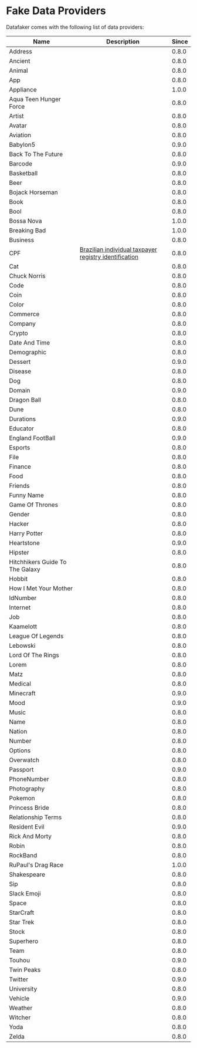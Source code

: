 # Fake Data Providers

Datafaker comes with the following list of data providers:

| Name                            | Description                                                                                       | Since |
|---------------------------------|---------------------------------------------------------------------------------------------------|-------|
| Address                         |                                                                                                   | 0.8.0 |
| Ancient                         |                                                                                                   | 0.8.0 |
| Animal                          |                                                                                                   | 0.8.0 |
| App                             |                                                                                                   | 0.8.0 |
| Appliance                       |                                                                                                   | 1.0.0 |
| Aqua Teen Hunger Force          |                                                                                                   | 0.8.0 |
| Artist                          |                                                                                                   | 0.8.0 |
| Avatar                          |                                                                                                   | 0.8.0 |
| Aviation                        |                                                                                                   | 0.8.0 |
| Babylon5                        |                                                                                                   | 0.9.0 |
| Back To The Future              |                                                                                                   | 0.8.0 |
| Barcode                         |                                                                                                   | 0.9.0 |
| Basketball                      |                                                                                                   | 0.8.0 |
| Beer                            |                                                                                                   | 0.8.0 |
| Bojack Horseman                 |                                                                                                   | 0.8.0 |
| Book                            |                                                                                                   | 0.8.0 |
| Bool                            |                                                                                                   | 0.8.0 |
| Bossa Nova                      |                                                                                                   | 1.0.0 |
| Breaking Bad                    |                                                                                                   | 1.0.0 |
| Business                        |                                                                                                   | 0.8.0 |
| CPF                             | [Brazilian individual taxpayer registry identification](https://en.wikipedia.org/wiki/CPF_number) | 0.8.0 |
| Cat                             |                                                                                                   | 0.8.0 |
| Chuck Norris                    |                                                                                                   | 0.8.0 |
| Code                            |                                                                                                   | 0.8.0 |
| Coin                            |                                                                                                   | 0.8.0 |
| Color                           |                                                                                                   | 0.8.0 |
| Commerce                        |                                                                                                   | 0.8.0 |
| Company                         |                                                                                                   | 0.8.0 |
| Crypto                          |                                                                                                   | 0.8.0 |
| Date And Time                   |                                                                                                   | 0.8.0 |
| Demographic                     |                                                                                                   | 0.8.0 |
| Dessert                         |                                                                                                   | 0.9.0 |
| Disease                         |                                                                                                   | 0.8.0 |
| Dog                             |                                                                                                   | 0.8.0 |
| Domain                          |                                                                                                   | 0.9.0 |
| Dragon Ball                     |                                                                                                   | 0.8.0 |
| Dune                            |                                                                                                   | 0.8.0 |
| Durations                       |                                                                                                   | 0.9.0 |
| Educator                        |                                                                                                   | 0.8.0 |
| England FootBall                |                                                                                                   | 0.9.0 |
| Esports                         |                                                                                                   | 0.8.0 |
| File                            |                                                                                                   | 0.8.0 |
| Finance                         |                                                                                                   | 0.8.0 |
| Food                            |                                                                                                   | 0.8.0 |
| Friends                         |                                                                                                   | 0.8.0 |
| Funny Name                      |                                                                                                   | 0.8.0 |
| Game Of Thrones                 |                                                                                                   | 0.8.0 |
| Gender                          |                                                                                                   | 0.8.0 |
| Hacker                          |                                                                                                   | 0.8.0 |
| Harry Potter                    |                                                                                                   | 0.8.0 |
| Heartstone                      |                                                                                                   | 0.9.0 |
| Hipster                         |                                                                                                   | 0.8.0 |
| Hitchhikers Guide To The Galaxy |                                                                                                   | 0.8.0 |
| Hobbit                          |                                                                                                   | 0.8.0 |
| How I Met Your Mother           |                                                                                                   | 0.8.0 |
| IdNumber                        |                                                                                                   | 0.8.0 |
| Internet                        |                                                                                                   | 0.8.0 |
| Job                             |                                                                                                   | 0.8.0 |
| Kaamelott                       |                                                                                                   | 0.8.0 |
| League Of Legends               |                                                                                                   | 0.8.0 |
| Lebowski                        |                                                                                                   | 0.8.0 |
| Lord Of The Rings               |                                                                                                   | 0.8.0 |
| Lorem                           |                                                                                                   | 0.8.0 |
| Matz                            |                                                                                                   | 0.8.0 |
| Medical                         |                                                                                                   | 0.8.0 |
| Minecraft                       |                                                                                                   | 0.9.0 |
| Mood                            |                                                                                                   | 0.9.0 |
| Music                           |                                                                                                   | 0.8.0 |
| Name                            |                                                                                                   | 0.8.0 |
| Nation                          |                                                                                                   | 0.8.0 |
| Number                          |                                                                                                   | 0.8.0 |
| Options                         |                                                                                                   | 0.8.0 |
| Overwatch                       |                                                                                                   | 0.8.0 |
| Passport                        |                                                                                                   | 0.9.0 |
| PhoneNumber                     |                                                                                                   | 0.8.0 |
| Photography                     |                                                                                                   | 0.8.0 |
| Pokemon                         |                                                                                                   | 0.8.0 |
| Princess Bride                  |                                                                                                   | 0.8.0 |
| Relationship Terms              |                                                                                                   | 0.8.0 |
| Resident Evil                   |                                                                                                   | 0.9.0 |
| Rick And Morty                  |                                                                                                   | 0.8.0 |
| Robin                           |                                                                                                   | 0.8.0 |
| RockBand                        |                                                                                                   | 0.8.0 |
| RuPaul's Drag Race              |                                                                                                   | 1.0.0 |
| Shakespeare                     |                                                                                                   | 0.8.0 |
| Sip                             |                                                                                                   | 0.8.0 |
| Slack Emoji                     |                                                                                                   | 0.8.0 |
| Space                           |                                                                                                   | 0.8.0 |
| StarCraft                       |                                                                                                   | 0.8.0 |
| Star Trek                       |                                                                                                   | 0.8.0 |
| Stock                           |                                                                                                   | 0.8.0 |
| Superhero                       |                                                                                                   | 0.8.0 |
| Team                            |                                                                                                   | 0.8.0 |
| Touhou                          |                                                                                                   | 0.9.0 |
| Twin Peaks                      |                                                                                                   | 0.8.0 |
| Twitter                         |                                                                                                   | 0.9.0 |
| University                      |                                                                                                   | 0.8.0 |
| Vehicle                         |                                                                                                   | 0.9.0 |
| Weather                         |                                                                                                   | 0.8.0 |
| Witcher                         |                                                                                                   | 0.8.0 |
| Yoda                            |                                                                                                   | 0.8.0 |
| Zelda                           |                                                                                                   | 0.8.0 |

